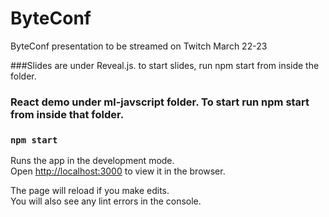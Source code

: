 # ByteConf
ByteConf presentation to be streamed on Twitch March 22-23

###Slides are under Reveal.js. to start slides, run npm start from inside the folder.

### React demo under ml-javscript folder. To start run npm start from inside that folder.

### `npm start`

Runs the app in the development mode.<br>
Open [http://localhost:3000](http://localhost:3000) to view it in the browser.

The page will reload if you make edits.<br>
You will also see any lint errors in the console.

